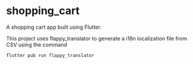 # shopping_cart

A shopping cart app built using Flutter.

This project uses flappy_translator to generate a i18n localization file from CSV using the command
```
flutter pub run flappy_translator
```